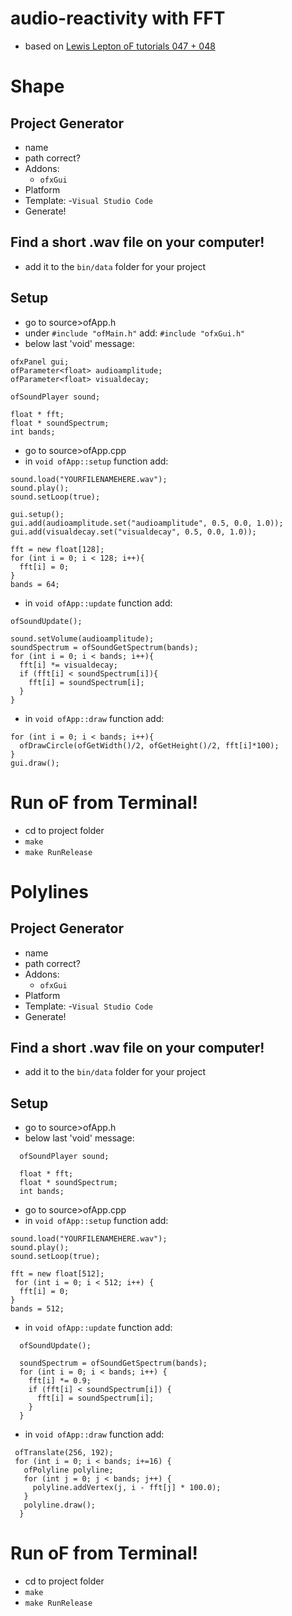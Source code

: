 # audio-reactivity with FFT
- based on [Lewis Lepton oF tutorials 047 + 048](https://github.com/lewislepton/openFrameworksTutorialSeries)

# Shape
## Project Generator
- name
- path correct?
- Addons:
  - `ofxGui`
- Platform
- Template:
  -`Visual Studio Code`
- Generate!

## Find a short .wav file on your computer!
- add it to the `bin/data` folder for your project

## Setup
- go to source>ofApp.h
- under `#include "ofMain.h"` add:
`#include "ofxGui.h"`
- below last 'void' message:
```
ofxPanel gui;
ofParameter<float> audioamplitude;
ofParameter<float> visualdecay;

ofSoundPlayer sound;

float * fft;
float * soundSpectrum;
int bands;
```
- go to source>ofApp.cpp
- in `void ofApp::setup` function add:
```  
sound.load("YOURFILENAMEHERE.wav");
sound.play();
sound.setLoop(true);

gui.setup();
gui.add(audioamplitude.set("audioamplitude", 0.5, 0.0, 1.0));
gui.add(visualdecay.set("visualdecay", 0.5, 0.0, 1.0));

fft = new float[128];
for (int i = 0; i < 128; i++){
  fft[i] = 0;
}
bands = 64;

```
- in `void ofApp::update` function add:
```
ofSoundUpdate();

sound.setVolume(audioamplitude);
soundSpectrum = ofSoundGetSpectrum(bands);
for (int i = 0; i < bands; i++){
  fft[i] *= visualdecay;
  if (fft[i] < soundSpectrum[i]){
    fft[i] = soundSpectrum[i];
  }
}
```
- in `void ofApp::draw` function add:
```
for (int i = 0; i < bands; i++){
  ofDrawCircle(ofGetWidth()/2, ofGetHeight()/2, fft[i]*100);
}
gui.draw();
```
# Run oF from Terminal!
- cd to project folder
- `make`
- `make RunRelease`

# Polylines
## Project Generator
- name
- path correct?
- Addons:
  - `ofxGui`
- Platform
- Template:
  -`Visual Studio Code`
- Generate!

## Find a short .wav file on your computer!
- add it to the `bin/data` folder for your project

## Setup
- go to source>ofApp.h
- below last 'void' message:
```
  ofSoundPlayer sound;
  
  float * fft;
  float * soundSpectrum;
  int bands;
```
- go to source>ofApp.cpp
- in `void ofApp::setup` function add:
```  
sound.load("YOURFILENAMEHERE.wav");
sound.play();
sound.setLoop(true);

fft = new float[512];
 for (int i = 0; i < 512; i++) {
  fft[i] = 0;
}
bands = 512;

```
- in `void ofApp::update` function add:
```
  ofSoundUpdate();
  
  soundSpectrum = ofSoundGetSpectrum(bands);
  for (int i = 0; i < bands; i++) {
    fft[i] *= 0.9;
    if (fft[i] < soundSpectrum[i]) {
      fft[i] = soundSpectrum[i];
    }
  }
```
- in `void ofApp::draw` function add:
```
 ofTranslate(256, 192);
 for (int i = 0; i < bands; i+=16) {
   ofPolyline polyline;
   for (int j = 0; j < bands; j++) {
     polyline.addVertex(j, i - fft[j] * 100.0);
   }
   polyline.draw();
  }
```
# Run oF from Terminal!
- cd to project folder
- `make`
- `make RunRelease`
